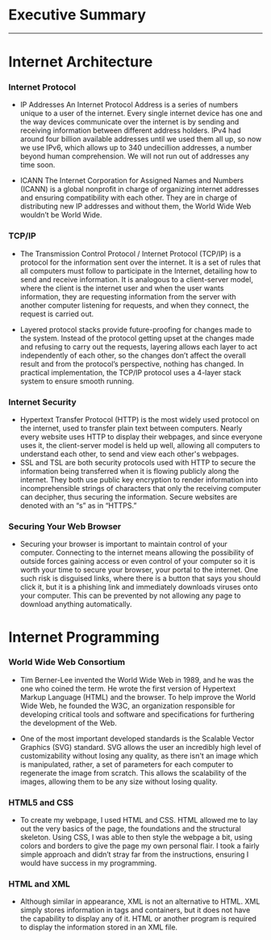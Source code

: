 # Executive Summary #
***
# Internet Architecture #

### Internet Protocol ###

  * IP Addresses
An Internet Protocol Address is a series of numbers unique to a user of the internet. Every single internet device has one and the way devices communicate over the internet is by sending and receiving information between different address holders. IPv4 had around four billion available addresses until we used them all up, so now we use IPv6, which allows up to 340 undecillion addresses, a number beyond human comprehension. We will not run out of addresses any time soon.

  * ICANN
The Internet Corporation for Assigned Names and Numbers (ICANN) is a global nonprofit in charge of organizing internet addresses and ensuring compatibility with each other. They are in charge of distributing new IP addresses and without them, the World Wide Web wouldn’t be World Wide.

### TCP/IP ###

  * The Transmission Control Protocol / Internet Protocol (TCP/IP) is a protocol for the information sent over the internet. It is a set of rules that all computers must follow to participate in the Internet, detailing how to send and receive information. It is analogous to a client-server model, where the client is the internet user and when the user wants information, they are requesting information from the server with another computer listening for requests, and when they connect, the request is carried out.

  * Layered protocol stacks provide future-proofing for changes made to the system. Instead of the protocol getting upset at the changes made and refusing to carry out the requests, layering allows each layer to act independently of each other, so the changes don’t affect the overall result and from the protocol’s perspective, nothing has changed. In practical implementation, the TCP/IP protocol uses a 4-layer stack system to ensure smooth running.

### Internet Security ###

  * Hypertext Transfer Protocol (HTTP) is the most widely used protocol on the internet, used to transfer plain text between computers. Nearly every website uses HTTP to display their webpages, and since everyone uses it, the client-server model is held up well, allowing all computers to understand each other, to send and view each other's webpages.
  * SSL and TSL are both security protocols used with HTTP to secure the information being transferred when it is flowing publicly along the internet. They both use public key encryption to render information into incomprehensible strings of characters that only the receiving computer can decipher, thus securing the information. Secure websites are denoted with an “s” as in “HTTPS.”

### Securing Your Web Browser ###

  * Securing your browser is important to maintain control of your computer. Connecting to the internet means allowing the possibility of outside forces gaining access or even control of your computer so it is worth your time to secure your browser, your portal to the internet. One such risk is disguised links, where there is a button that says you should click it, but it is a phishing link and immediately downloads viruses onto your computer. This can be prevented by not allowing any page to download anything automatically.

# Internet Programming #

### World Wide Web Consortium ###

  * Tim Berner-Lee invented the World Wide Web in 1989, and he was the one who coined the term. He wrote the first version of Hypertext Markup Language (HTML) and the browser. To help improve the World Wide Web, he founded the W3C, an organization responsible for developing critical tools and software and specifications for furthering the development of the Web.

  * One of the most important developed standards is the Scalable Vector Graphics (SVG) standard. SVG allows the user an incredibly high level of customizability without losing any quality, as there isn't an image which is manipulated, rather, a set of parameters for each computer to regenerate the image from scratch. This allows the scalability of the images, allowing them to be any size without losing quality.

### HTML5 and CSS ###

   * To create my webpage, I used HTML and CSS. HTML allowed me to lay out the very basics of the page, the foundations and the structural skeleton. Using CSS, I was able to then style the webpage a bit, using colors and borders to give the page my own personal flair. I took a fairly simple approach and didn’t stray far from the instructions, ensuring I would have success in my programming.

### HTML and XML ###

  * Although similar in appearance, XML is not an alternative to HTML. XML simply stores information in tags and containers, but it does not have the capability to display any of it. HTML or another program is required to display the information stored in an XML file.
